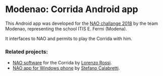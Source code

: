# Modenao: Corrida Android app

This Android app was developed for the [NAO challange 2018](https://www.naochallenge.it/) by the team Modenao, representing the school ITIS E. Fermi (Modena).

It interfaces to NAO and permits to play the Corrida with him.

### Related projects:
* [NAO software](https://gitlab.com/modenao/corrida-nao) for the Corrida by [Lorenzo Rossi](https://github.com/SnowyCoder).
* [NAO app for Windows phone](https://gitlab.com/modenao/corrida-UWP) by [Stefano Calabretti](https://github.com/cala-br).
